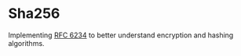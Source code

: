 # Sha256

Implementing [RFC 6234](https://www.rfc-editor.org/rfc/rfc6234#section-4.1) to better understand encryption and hashing
algorithms.
